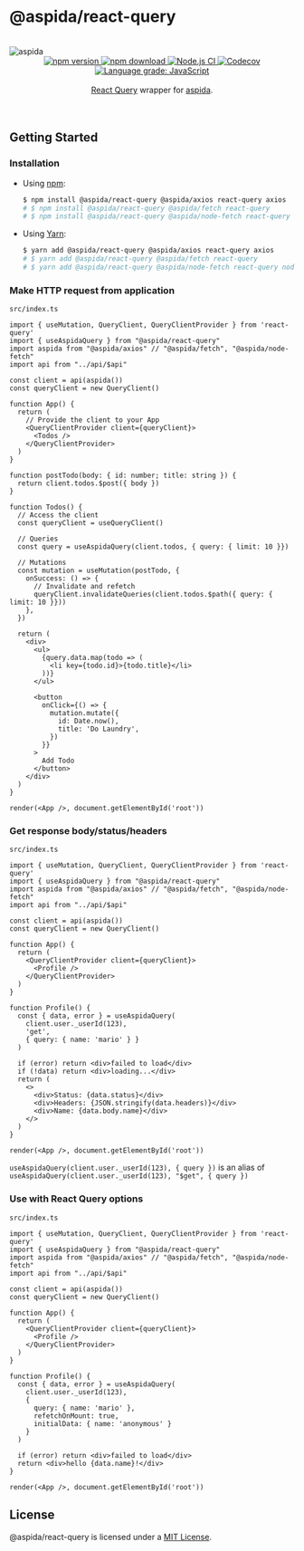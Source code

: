 # @aspida/react-query
<br />
<img src="https://aspida.github.io/aspida/logos/png/logo.png" alt="aspida" title="aspida" />
<div align="center">
  <a href="https://www.npmjs.com/package/@aspida/react-query">
    <img src="https://img.shields.io/npm/v/@aspida/react-query" alt="npm version" />
  </a>
  <a href="https://www.npmjs.com/package/@aspida/react-query">
    <img src="https://img.shields.io/npm/dm/@aspida/react-query" alt="npm download" />
  </a>
  <a href="https://github.com/aspida/aspida/actions?query=workflow%3A%22Node.js+CI%22">
    <img src="https://github.com/aspida/aspida/workflows/Node.js%20CI/badge.svg?branch=master" alt="Node.js CI" />
  </a>
  <a href="https://codecov.io/gh/aspida/aspida">
    <img src="https://img.shields.io/codecov/c/github/aspida/aspida.svg" alt="Codecov" />
  </a>
  <a href="https://lgtm.com/projects/g/aspida/aspida/context:javascript">
    <img src="https://img.shields.io/lgtm/grade/javascript/g/aspida/aspida.svg" alt="Language grade: JavaScript" />
  </a>
</div>
<br />
<div align="center"><a href="https://react-query.tanstack.com/">React Query</a> wrapper for <a href="https://github.com/aspida/aspida/">aspida</a>.</div>
<br />
<br />

## Getting Started

### Installation

- Using [npm](https://www.npmjs.com/):

  ```sh
  $ npm install @aspida/react-query @aspida/axios react-query axios
  # $ npm install @aspida/react-query @aspida/fetch react-query
  # $ npm install @aspida/react-query @aspida/node-fetch react-query node-fetch
  ```

- Using [Yarn](https://yarnpkg.com/):

  ```sh
  $ yarn add @aspida/react-query @aspida/axios react-query axios
  # $ yarn add @aspida/react-query @aspida/fetch react-query
  # $ yarn add @aspida/react-query @aspida/node-fetch react-query node-fetch
  ```

### Make HTTP request from application

`src/index.ts`

```tsx
import { useMutation, QueryClient, QueryClientProvider } from 'react-query'
import { useAspidaQuery } from "@aspida/react-query"
import aspida from "@aspida/axios" // "@aspida/fetch", "@aspida/node-fetch"
import api from "../api/$api"

const client = api(aspida())
const queryClient = new QueryClient()

function App() {
  return (
    // Provide the client to your App
    <QueryClientProvider client={queryClient}>
      <Todos />
    </QueryClientProvider>
  )
}

function postTodo(body: { id: number; title: string }) {
  return client.todos.$post({ body })
}

function Todos() {
  // Access the client
  const queryClient = useQueryClient()

  // Queries
  const query = useAspidaQuery(client.todos, { query: { limit: 10 }})

  // Mutations
  const mutation = useMutation(postTodo, {
    onSuccess: () => {
      // Invalidate and refetch
      queryClient.invalidateQueries(client.todos.$path({ query: { limit: 10 }}))
    },
  })

  return (
    <div>
      <ul>
        {query.data.map(todo => (
          <li key={todo.id}>{todo.title}</li>
        ))}
      </ul>

      <button
        onClick={() => {
          mutation.mutate({
            id: Date.now(),
            title: 'Do Laundry',
          })
        }}
      >
        Add Todo
      </button>
    </div>
  )
}

render(<App />, document.getElementById('root'))
```

### Get response body/status/headers

`src/index.ts`

```tsx
import { useMutation, QueryClient, QueryClientProvider } from 'react-query'
import { useAspidaQuery } from "@aspida/react-query"
import aspida from "@aspida/axios" // "@aspida/fetch", "@aspida/node-fetch"
import api from "../api/$api"

const client = api(aspida())
const queryClient = new QueryClient()

function App() {
  return (
    <QueryClientProvider client={queryClient}>
      <Profile />
    </QueryClientProvider>
  )
}

function Profile() {
  const { data, error } = useAspidaQuery(
    client.user._userId(123),
    'get',
    { query: { name: 'mario' } }
  )

  if (error) return <div>failed to load</div>
  if (!data) return <div>loading...</div>
  return (
    <>
      <div>Status: {data.status}</div>
      <div>Headers: {JSON.stringify(data.headers)}</div>
      <div>Name: {data.body.name}</div>
    </>
  )
}

render(<App />, document.getElementById('root'))
```

`useAspidaQuery(client.user._userId(123), { query })` is an alias of `useAspidaQuery(client.user._userId(123), "$get", { query })`

### Use with React Query options

`src/index.ts`

```tsx
import { useMutation, QueryClient, QueryClientProvider } from 'react-query'
import { useAspidaQuery } from "@aspida/react-query"
import aspida from "@aspida/axios" // "@aspida/fetch", "@aspida/node-fetch"
import api from "../api/$api"

const client = api(aspida())
const queryClient = new QueryClient()

function App() {
  return (
    <QueryClientProvider client={queryClient}>
      <Profile />
    </QueryClientProvider>
  )
}

function Profile() {
  const { data, error } = useAspidaQuery(
    client.user._userId(123),
    {
      query: { name: 'mario' },
      refetchOnMount: true,
      initialData: { name: 'anonymous' }
    }
  )

  if (error) return <div>failed to load</div>
  return <div>hello {data.name}!</div>
}

render(<App />, document.getElementById('root'))
```

## License

@aspida/react-query is licensed under a [MIT License](https://github.com/aspida/aspida/blob/master/packages/aspida-react-query/LICENSE).

